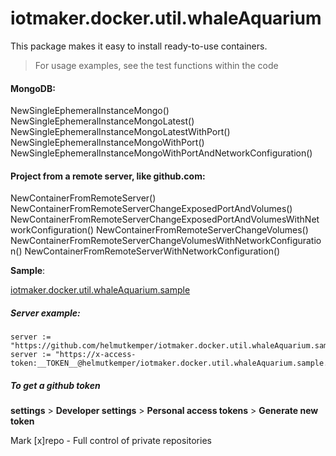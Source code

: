 # iotmaker.docker.util.whaleAquarium

This package makes it easy to install ready-to-use containers.
> For usage examples, see the test functions within the code

#### MongoDB:

NewSingleEphemeralInstanceMongo()
NewSingleEphemeralInstanceMongoLatest()
NewSingleEphemeralInstanceMongoLatestWithPort()
NewSingleEphemeralInstanceMongoWithPort()
NewSingleEphemeralInstanceMongoWithPortAndNetworkConfiguration()

#### Project from a remote server, like github.com:

NewContainerFromRemoteServer()
NewContainerFromRemoteServerChangeExposedPortAndVolumes()
NewContainerFromRemoteServerChangeExposedPortAndVolumesWithNetworkConfiguration()
NewContainerFromRemoteServerChangeVolumes()
NewContainerFromRemoteServerChangeVolumesWithNetworkConfiguration()
NewContainerFromRemoteServerWithNetworkConfiguration()

**Sample**:

[iotmaker.docker.util.whaleAquarium.sample](https://github.com/helmutkemper/iotmaker.docker.util.whaleAquarium.sample)

##### Server example:

```
server := "https://github.com/helmutkemper/iotmaker.docker.util.whaleAquarium.sample.git"
server := "https://x-access-token:__TOKEN__@helmutkemper/iotmaker.docker.util.whaleAquarium.sample.git"
```

##### To get a github token
**settings** > **Developer settings** > **Personal access tokens** > **Generate new token**

Mark [x]repo - Full control of private repositories
